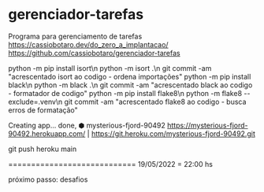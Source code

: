 # gerenciador-tarefas
Programa para gerenciamento de tarefas
https://cassiobotaro.dev/do_zero_a_implantacao/
https://github.com/cassiobotaro/gerenciador-tarefas


python -m pip install isort\n
python -m isort .\n
git commit -am "acrescentado isort ao codigo - ordena importações"
python -m pip install black\n
python -m black .\n
git commit -am "acrescentado black ao codigo - formatador de codigo"
python -m pip install flake8\n
python -m flake8 --exclude=.venv\n
git commit -am "acrescentado flake8 ao codigo - busca erros de formatação"


Creating app... done, ⬢ mysterious-fjord-90492
https://mysterious-fjord-90492.herokuapp.com/ | https://git.heroku.com/mysterious-fjord-90492.git

git push heroku main

============================
19/05/2022 = 22:00 hs 

próximo passo: desafios

